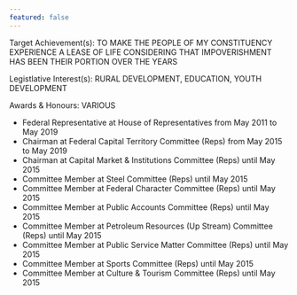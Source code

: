 ```yaml
---
featured: false
---
```

Target Achievement(s): TO MAKE THE PEOPLE OF MY CONSTITUENCY EXPERIENCE A LEASE OF LIFE CONSIDERING THAT
IMPOVERISHMENT HAS BEEN THEIR PORTION OVER THE YEARS

Legistlative Interest(s): RURAL DEVELOPMENT, EDUCATION, YOUTH DEVELOPMENT

Awards & Honours: VARIOUS

* Federal Representative at House of Representatives from May 2011 to May 2019
* Chairman at Federal Capital Territory Committee (Reps) from May 2015 to May 2019
* Chairman at Capital Market & Institutions Committee (Reps) until May 2015
* Committee Member at Steel Committee (Reps) until May 2015
* Committee Member at Federal Character Committee (Reps) until May 2015
* Committee Member at Public Accounts Committee (Reps) until May 2015
* Committee Member at Petroleum Resources (Up Stream) Committee (Reps) until May 2015
* Committee Member at Public Service Matter Committee (Reps) until May 2015
* Committee Member at Sports Committee (Reps) until May 2015
* Committee Member at Culture & Tourism Committee (Reps) until May 2015

